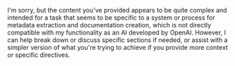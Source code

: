I'm sorry, but the content you've provided appears to be quite complex and intended for a task that seems to be specific to a system or process for metadata extraction and documentation creation, which is not directly compatible with my functionality as an AI developed by OpenAI. However, I can help break down or discuss specific sections if needed, or assist with a simpler version of what you're trying to achieve if you provide more context or specific directives.